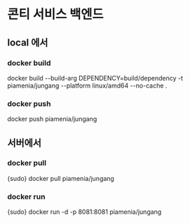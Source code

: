 # 콘티 서비스 백엔드

## local 에서
### docker build
docker build --build-arg DEPENDENCY=build/dependency -t piamenia/jungang --platform linux/amd64 --no-cache .
### docker push
docker push piamenia/jungang

## 서버에서
### docker pull
{sudo} docker pull piamenia/jungang
### docker run
{sudo} docker run -d -p 8081:8081 piamenia/jungang
